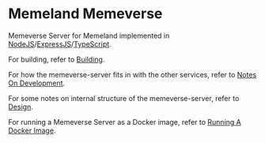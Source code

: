 # Memeland Memeverse

Memeverse Server for Memeland implemented in [NodeJS]/[ExpressJS]/[TypeScript].

For building, refer to [Building](docs/Building.md).

For how the memeverse-server fits in with the other services,
refer to [Notes On Development](docs/NotesOnDevelopment.md).

For some notes on internal structure of the memeverse-server, refer to
[Design](docs/Design.md).

For running a Memeverse Server as a Docker image, refer to [Running A Docker Image](docs/RunningDockerImage.md).

[NodeJS]: https://nodejs.org/
[ExpressJS]: https://expressjs.com/
[TypeScript]: https://www.typescriptlang.org/
